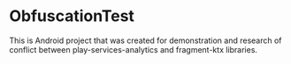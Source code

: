 # ObfuscationTest

This is Android project that was created for demonstration and research of conflict between play-services-analytics and fragment-ktx libraries.
